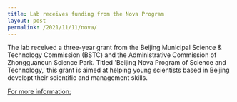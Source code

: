 ```yaml
---
title: Lab receives funding from the Nova Program
layout: post
permalink: /2021/11/11/nova/
---
```


The lab received a three-year grant from the Beijing Municipal Science & Technology Commission (BSTC) and the Administrative Commission of Zhongguancun Science Park. Titled 'Beijing Nova Program of Science and Technology,' this grant is aimed at helping young scientists based in Beijing developt their scientific and management skills.

[For more information: ](http://kw.beijing.gov.cn/art/2021/11/11/art_736_616448.html)
